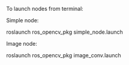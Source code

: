 To launch nodes from terminal:

Simple node:

roslaunch ros_opencv_pkg simple_node.launch

Image node:

roslaunch ros_opencv_pkg image_conv.launch